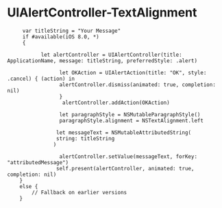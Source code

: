 # UIAlertController-TextAlignment

         var titleString = "Your Message"
         if #available(iOS 8.0, *)
         {
 
               let alertController = UIAlertController(title: ApplicationName, message: titleString, preferredStyle: .alert)
            
                     let OKAction = UIAlertAction(title: "OK", style: .cancel) { (action) in
                     alertController.dismiss(animated: true, completion: nil)
                     }
                      alertController.addAction(OKAction)
            
                     let paragraphStyle = NSMutableParagraphStyle()
                     paragraphStyle.alignment = NSTextAlignment.left
            
                    let messageText = NSMutableAttributedString(
                    string: titleString
                   )
            
                     alertController.setValue(messageText, forKey: "attributedMessage")
                    self.present(alertController, animated: true, completion: nil)
        }
        else {
            // Fallback on earlier versions
        }
